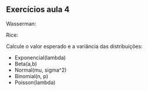 ## Exercícios aula 4

Wasserman:

Rice:

Calcule o valor esperado e a variância das distribuições:

  - Exponencial(lambda)
  - Beta(a,b)
  - Normal(mu, sigma^2)
  - Binomial(n, p)
  - Poisson(lambda)